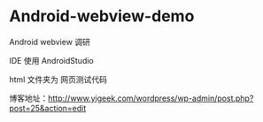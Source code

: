 # Android-webview-demo
Android webview 调研

IDE 使用 AndroidStudio

html 文件夹为 网页测试代码

博客地址：http://www.yigeek.com/wordpress/wp-admin/post.php?post=25&action=edit
